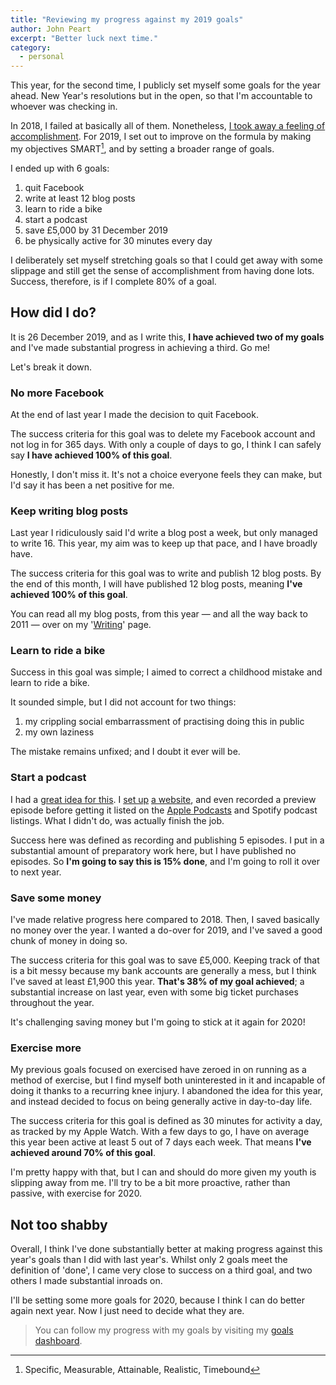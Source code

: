 ```yaml
---
title: "Reviewing my progress against my 2019 goals"
author: John Peart
excerpt: "Better luck next time."
category:
  - personal
---
```


This year, for the second time, I publicly set myself some goals for the year ahead. New Year's resolutions but in the open, so that I'm accountable to whoever was checking in.

In 2018, I failed at basically all of them. Nonetheless, [I took away a feeling of accomplishment](/2018/12/16/ive-failed-my-2018-goals). For 2019, I set out to improve on the formula by making my objectives SMART[^1], and by setting a broader range of goals. 

I ended up with 6 goals:

1. quit Facebook
2. write at least 12 blog posts
3. learn to ride a bike
4. start a podcast
5. save £5,000 by 31 December 2019
6. be physically active for 30 minutes every day

I deliberately set myself stretching goals so that I could get away with some slippage and still get the sense of accomplishment from having done lots. Success, therefore, is if I complete 80% of a goal. 

## How did I do?

It is 26 December 2019, and as I write this, **I have achieved two of my goals** and I've made substantial progress in achieving a third. Go me!

Let's break it down. 

### No more Facebook

At the end of last year I made the decision to quit Facebook.

The success criteria for this goal was to delete my Facebook account and not log in for 365 days. With only a couple of days to go, I think I can safely say **I have achieved 100% of this goal**.

Honestly, I don't miss it. It's not a choice everyone feels they can make, but I'd say it has been a net positive for me.

### Keep writing blog posts

Last year I ridiculously said I'd write a blog post a week, but only managed to write 16. This year, my aim was to keep up that pace, and I have broadly have. 

The success criteria for this goal was to write and publish 12 blog posts. By the end of this month, I will have published 12 blog posts, meaning **I've achieved 100% of this goal**.

You can read all my blog posts, from this year — and all the way back to 2011 — over on my '[Writing](/writing)' page. 

### Learn to ride a bike

Success in this goal was simple; I aimed to correct a childhood mistake and learn to ride a bike. 

It sounded simple, but I did not account for two things:

1. my crippling social embarrassment of practising doing this in public
2. my own laziness

The mistake remains unfixed; and I doubt it ever will be.

### Start a podcast

I had a [great idea for this](/2019/01/27/department-of-bad-ideas). I [set up](/2019/02/11/department-of-bad-ideas-hosting-and-website) [a website](https://podcast.johnpe.art/), and even recorded a preview episode before getting it listed on the [Apple Podcasts](https://pcr.apple.com/id1451459867) and Spotify podcast listings. What I didn't do, was actually finish the job. 

Success here was defined as recording and publishing 5 episodes.  I put in a substantial amount of preparatory work here, but I have published no episodes. So **I'm going to say this is 15% done**, and I'm going to roll it over to next year.

### Save some money

I've made relative progress here compared to 2018. Then, I saved basically no money over the year. I wanted a do-over for 2019, and I've saved a good chunk of money in doing so. 

The success criteria for this goal was to save £5,000. Keeping track of that is a bit messy because my bank accounts are generally a mess, but I think I've saved at least £1,900 this year. **That's 38% of my goal achieved**; a substantial increase on last year, even with some big ticket purchases throughout the year.

It's challenging saving money but I'm going to stick at it again for 2020!

### Exercise more

My previous goals focused on exercised have zeroed in on running as a method of exercise, but I find myself both uninterested in it and incapable of doing it thanks to a recurring knee injury. I abandoned the idea for this year, and instead decided to focus on being generally active in day-to-day life.

The success criteria for this goal is defined as 30 minutes for activity a day, as tracked by my Apple Watch. With a few days to go, I have on average this year been active at least 5 out of 7 days each week. That means **I've achieved around 70% of this goal**. 

I'm pretty happy with that, but I can and should do more given my youth is slipping away from me. I'll try to be a bit more proactive, rather than passive, with exercise for 2020.

## Not too shabby

Overall, I think I've done substantially better at making progress against this year's goals than I did with last year's. Whilst only 2 goals meet the definition of 'done', I came very close to success on a third goal, and two others I made substantial inroads on. 

I'll be setting some more goals for 2020, because I think I can do better again next year. Now I just need to decide what they are.

[^1]: Specific, Measurable, Attainable, Realistic, Timebound

> You can follow my progress with my goals by visiting my [goals dashboard](/goals/2019).